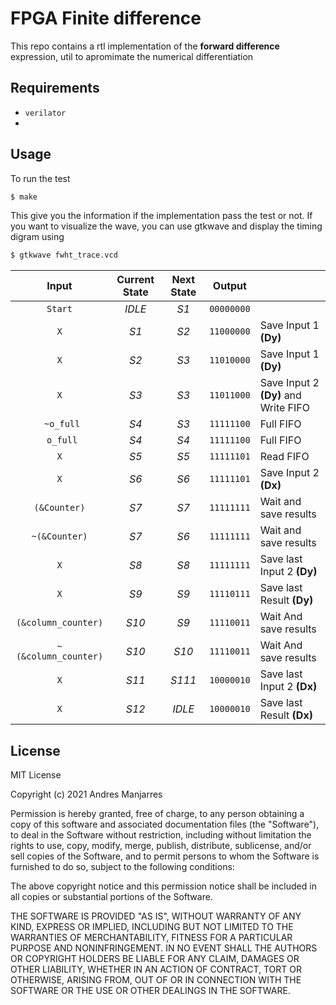 # 	FPGA Finite difference

This repo contains a rtl implementation of the  **forward difference** expression, util to apromimate the numerical differentiation



## Requirements

* `verilator`
* 

## Usage

To run the test 

```bash
$ make 
```

This give you the information if the implementation pass the test or not.  If you want to visualize the wave, you can use gtkwave and display the timing digram using

```bash
$ gtkwave fwht_trace.vcd
```

|        Input         | Current State | Next State |   Output   |                                      |
| :------------------: | :-----------: | :--------: | :--------: | ------------------------------------ |
|       `Start`        |    *IDLE*     |    *S1*    | `00000000` |                                      |
|         `X`          |     *S1*      |    *S2*    | `11000000` | Save Input 1 **(Dy)**                |
|         `X`          |     *S2*      |    *S3*    | `11010000` | Save Input 1 **(Dy)**                |
|         `X`          |     *S3*      |    *S3*    | `11011000` | Save Input 2 **(Dy)** and Write FIFO |
|      ` ~o_full`      |     *S4*      |    *S3*    | `11111100` | Full FIFO                            |
|      ` o_full`       |     *S4*      |    *S4*    | `11111100` | Full FIFO                            |
|         `X`          |     *S5*      |    *S5*    | `11111101` | Read FIFO                            |
|         `X`          |     *S6*      |    *S6*    | `11111101` | Save Input 2 **(Dx)**                |
|     `(&Counter)`     |     *S7*      |    *S7*    | `11111111` | Wait and save results                |
|    `~(&Counter)`     |     *S7*      |    *S6*    | `11111111` | Wait and save results                |
|         `X`          |     *S8*      |    *S8*    | `11111111` | Save last Input 2 **(Dy)**           |
|         `X`          |     *S9*      |    *S9*    | `11110111` | Save last Result **(Dy)**            |
| `(&column_counter)`  |     *S10*     |    *S9*    | `11110011` | Wait And save results                |
| `~(&column_counter)` |     *S10*     |   *S10*    | `11110011` | Wait And save results                |
|         `X`          |     *S11*     |   *S111*   | `10000010` | Save last Input 2 **(Dx)**           |
|         `X`          |     *S12*     |   *IDLE*   | `10000010` | Save last Result **(Dx)**            |



## License

MIT License

Copyright (c) 2021 Andres Manjarres

Permission is hereby granted, free of charge, to any person obtaining a copy of this software and associated documentation files (the "Software"), to deal in the Software without restriction, including without limitation the rights to use, copy, modify, merge, publish, distribute, sublicense, and/or sell copies of the Software, and to permit persons to whom the Software is furnished to do so, subject to the following conditions:

The above copyright notice and this permission notice shall be included in all copies or substantial portions of the Software.

THE SOFTWARE IS PROVIDED "AS IS", WITHOUT WARRANTY OF ANY KIND, EXPRESS OR IMPLIED, INCLUDING BUT NOT LIMITED TO THE WARRANTIES OF MERCHANTABILITY, FITNESS FOR A PARTICULAR PURPOSE AND NONINFRINGEMENT. IN NO EVENT SHALL THE AUTHORS OR COPYRIGHT HOLDERS BE LIABLE FOR ANY CLAIM, DAMAGES OR OTHER LIABILITY, WHETHER IN AN ACTION OF CONTRACT, TORT OR OTHERWISE, ARISING FROM, OUT OF OR IN CONNECTION WITH THE SOFTWARE OR THE USE OR OTHER DEALINGS IN THE SOFTWARE.